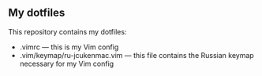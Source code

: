 ## My dotfiles

This repository contains my dotfiles:

* .vimrc — this is my Vim config
* .vim/keymap/ru-jcukenmac.vim — this file contains the Russian keymap necessary for my Vim config
